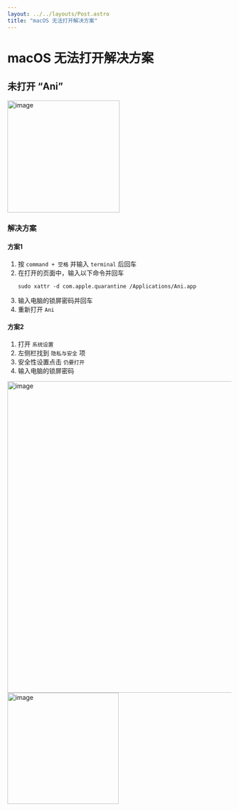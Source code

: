 ```yaml
---
layout: ../../layouts/Post.astro
title: "macOS 无法打开解决方案"
---
```


# macOS 无法打开解决方案

## 未打开 “Ani”

<img width="252" alt="image" src="https://s2.loli.net/2024/07/26/Le1l2BQj9bpixdw.png">

### 解决方案

#### 方案1

1. 按 `command + 空格` 并输入 `terminal` 后回车
2. 在打开的页面中，输入以下命令并回车
   ```shell
   sudo xattr -d com.apple.quarantine /Applications/Ani.app
   ```
3. 输入电脑的锁屏密码并回车
4. 重新打开 `Ani`

#### 方案2

1. 打开 `系统设置`
1. 左侧栏找到 `隐私与安全` 项
1. 安全性设置点击 `仍要打开`
1. 输入电脑的锁屏密码

<img width="700" alt="image" src="https://s2.loli.net/2024/07/26/Mxcae5fBQkLb36E.png">
<img width="250" alt="image" src="https://s2.loli.net/2024/07/26/TA6UbGqWQwcaHuX.png">
